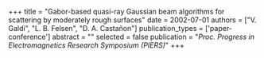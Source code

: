 +++
title = "Gabor-based quasi-ray Gaussian beam algorithms for scattering by moderately rough surfaces"
date = 2002-07-01
authors = ["V. Galdi", "L. B. Felsen", "D. A. Castañon"]
publication_types = ['paper-conference']
abstract = ""
selected = false
publication = "*Proc. Progress in Electromagnetics Research Symposium (PIERS)*"
+++

